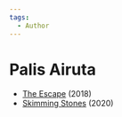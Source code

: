 ```yaml
---
tags:
  - Author
---
```


# Palis Airuta

- [The Escape](./palisairuta_theescape.md) (2018)
- [Skimming Stones](./skimmingstones.md) (2020)
